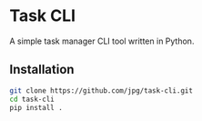# Task CLI

A simple task manager CLI tool written in Python.

## Installation
```bash
git clone https://github.com/jpg/task-cli.git
cd task-cli
pip install .